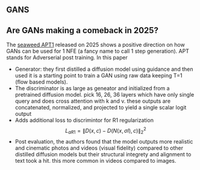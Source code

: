## GANS

## Are GANs making a comeback in 2025? 
The [seaweed APT1](https://arxiv.org/pdf/2501.08316) released on 2025 shows a positive direction on how GANs can be used for 1 NFE (a fancy name to call 1 step generation). APT stands for Adverserial post training. In this paper 
- Generator: they first distilled a diffusion model using guidance and then used it is a starting point to train a GAN using raw data keeping T=1 (flow based models). 
- The discriminator is as large as geneator and initialized from a pretrained diffusion model. pick 16, 26, 36 layers which have only single query and does cross attention with k and v. these outputs are concatenated, normalized, and projected to yield a single scalar logit output
- Adds additional loss to discrimintor for R1 regularization
$$
L_{aR1} = \|D(x, c) - D(N(x, \sigma I), c)\|_2^2
$$
- Post evaluation, the authors found that the model outputs more realistic and cinematic photos and videos (visual fidelity) compared to other distilled diffusion models but their structural integrety and alignment to text took a hit. this more common in videos compared to images. 

